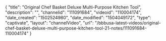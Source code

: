 {
    "title": "Original Chef Basket Deluxe Multi-Purpose Kitchen Tool",
    "description": "",
    "channelid": "111091684",
    "videoid": "110004174",
    "date_created": "1502524980",
    "date_modified": "1504049172",
    "type": "captivate",
    "layout": "channelVideo",
    "url": "\/bbbusa-latest-videos\/original-chef-basket-deluxe-multi-purpose-kitchen-tool-21-notes\/111091684-110004174"
}
